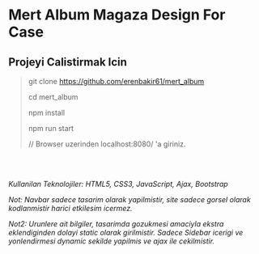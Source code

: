 # Mert Album Magaza Design For Case

## Projeyi Calistirmak Icin

>git clone https://github.com/erenbakir61/mert_album
> 
>cd mert_album
> 
>npm install
> 
>npm run start
> 
> // Browser uzerinden localhost:8080/ 'a giriniz.


<br>
<br>

*Kullanilan Teknolojiler:  HTML5, CSS3, JavaScript, Ajax, Bootstrap*
<br>

*Not: Navbar sadece tasarim olarak yapilmistir, site sadece gorsel olarak kodlanmistir harici etkilesim icermez.*
<br>

*Not2: Urunlere ait bilgiler, tasarimda gozukmesi amaciyla ekstra eklendiginden dolayi static olarak girilmistir. Sadece Sidebar icerigi ve yonlendirmesi dynamic sekilde yapilmis ve ajax ile cekilmistir.*